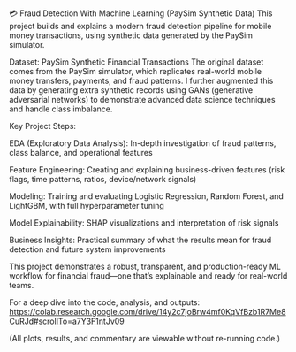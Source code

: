 💳 Fraud Detection With Machine Learning (PaySim Synthetic Data)
This project builds and explains a modern fraud detection pipeline for mobile money transactions, using synthetic data generated by the PaySim simulator.

Dataset: PaySim Synthetic Financial Transactions
The original dataset comes from the PaySim simulator, which replicates real-world mobile money transfers, payments, and fraud patterns. I further augmented this data by generating extra synthetic records using GANs (generative adversarial networks) to demonstrate advanced data science techniques and handle class imbalance.

Key Project Steps:

EDA (Exploratory Data Analysis): In-depth investigation of fraud patterns, class balance, and operational features

Feature Engineering: Creating and explaining business-driven features (risk flags, time patterns, ratios, device/network signals)

Modeling: Training and evaluating Logistic Regression, Random Forest, and LightGBM, with full hyperparameter tuning

Model Explainability: SHAP visualizations and interpretation of risk signals

Business Insights: Practical summary of what the results mean for fraud detection and future system improvements

This project demonstrates a robust, transparent, and production-ready ML workflow for financial fraud—one that’s explainable and ready for real-world teams.

For a deep dive into the code, analysis, and outputs:
https://colab.research.google.com/drive/14y2c7joBrw4mf0KqVfBzb1R7Me8CuRJd#scrollTo=a7Y3F1ntJv09

(All plots, results, and commentary are viewable without re-running code.)

